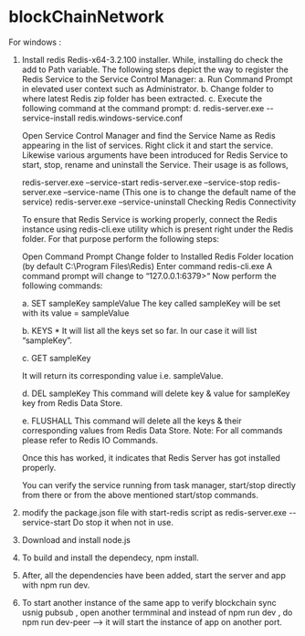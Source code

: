 # blockChainNetwork

For windows :
1. Install redis Redis-x64-3.2.100 installer. While, installing do check the add to Path variable. 
    The following steps depict the way to register the Redis Service to the Service Control Manager:
    a. Run Command Prompt in elevated user context such as Administrator.
    b. Change folder to where latest Redis zip folder has been extracted. 
    c. Execute the following command at the command prompt:
    d. redis-server.exe --service-install redis.windows-service.conf

    Open Service Control Manager and find the Service Name as Redis appearing in the list of services. Right click it and start the service.
    Likewise various arguments have been introduced for Redis Service to start, stop, rename and uninstall the Service. Their usage is as follows,

    redis-server.exe –service-start
    redis-server.exe –service-stop
    redis-server.exe –service-name<name>
    (This one is to change the default name of the service)
    redis-server.exe –service-uninstall
    Checking Redis Connectivity

    To ensure that Redis Service is working properly, connect the Redis instance using redis-cli.exe utility which is present right under the Redis folder. For that purpose perform the following steps:

    Open Command Prompt
    Change folder to Installed Redis Folder location (by default C:\Program Files\Redis)
    Enter command redis-cli.exe
    A command prompt will change to “127.0.0.1:6379>“
    Now perform the following commands:

    a. SET sampleKey sampleValue
    The key called sampleKey will be set with its value = sampleValue

    b. KEYS *
    It will list all the keys set so far. In our case it will list “sampleKey”.

    c. GET sampleKey

    It will return its corresponding value i.e. sampleValue.

    d. DEL sampleKey
    This command will delete key & value for sampleKey key from Redis Data Store.

    e. FLUSHALL
    This command will delete all the keys & their corresponding values from Redis Data Store.
    Note: For all commands please refer to Redis IO Commands.

    Once this has worked, it indicates that Redis Server has got installed properly.
    
    You can verify the service running from task manager, start/stop directly from there or from the above mentioned start/stop commands.
    
2. modify the package.json file with start-redis script as redis-server.exe --service-start
    Do stop it when not in use.

3. Download and install node.js
4. To build and install the dependecy, npm install.
5. After, all the dependencies have been added, start the server and app with npm run dev.
6. To start another instance of the same app to verify blockchain sync usnig pubsub , open another termminal and instead of npm run dev , do
    npm run dev-peer --> it will start the instance of app on another port.

